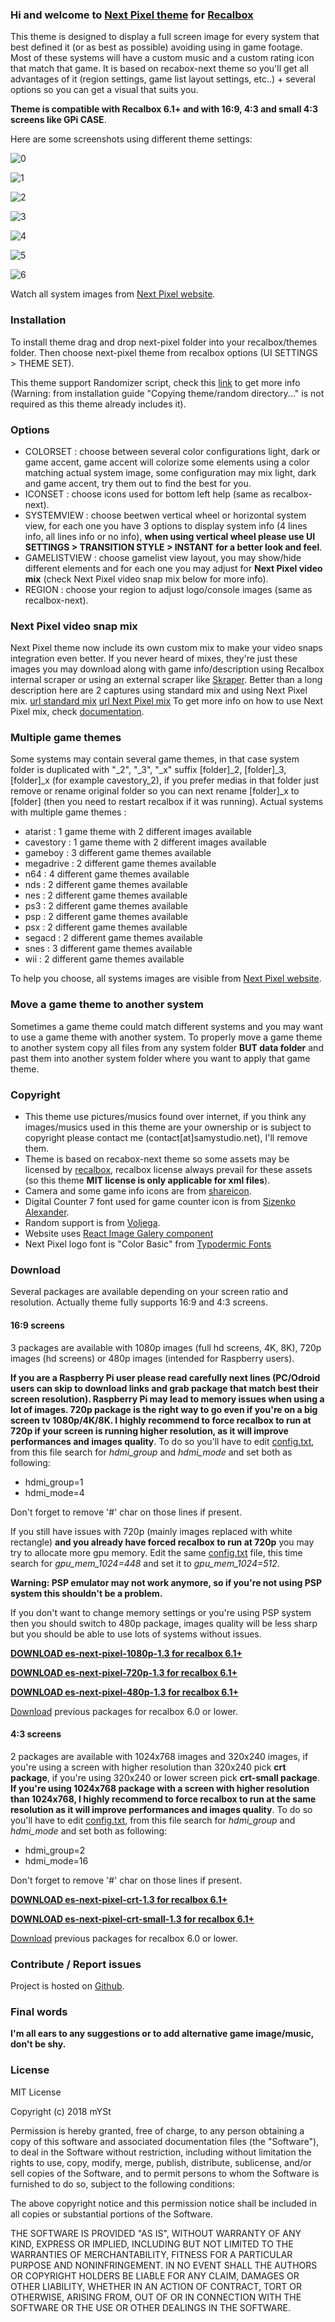 ### Hi and welcome to [Next Pixel theme](https://samystudio.github.io/es-theme-next-pixel/) for [Recalbox](https://www.recalbox.com/)
This theme is designed to display a full screen image for every system that best defined it (or as best as possible) avoiding using in game footage. Most of these systems will have a custom music and a custom rating icon that match that game.
It is based on recabox-next theme so you'll get all advantages of it (region settings, game list layout settings, etc..) + several options so you can get a visual that suits you. 

**Theme is compatible with Recalbox 6.1+ and with 16:9, 4:3 and small 4:3 screens like GPi CASE**.

Here are some screenshots using different theme settings:

![0](https://raw.githubusercontent.com/samystudio/es-next-pixel/master/screenshots/0.png)

![1](https://raw.githubusercontent.com/samystudio/es-next-pixel/master/screenshots/1.png)

![2](https://raw.githubusercontent.com/samystudio/es-next-pixel/master/screenshots/2.png)

![3](https://raw.githubusercontent.com/samystudio/es-next-pixel/master/screenshots/3.png)

![4](https://raw.githubusercontent.com/samystudio/es-next-pixel/master/screenshots/4.png)

![5](https://raw.githubusercontent.com/samystudio/es-next-pixel/master/screenshots/5.png)

![6](https://raw.githubusercontent.com/samystudio/es-next-pixel/master/screenshots/6.png)

Watch all system images from [Next Pixel website](https://samystudio.github.io/es-theme-next-pixel/).


### Installation
To install theme drag and drop next-pixel folder into your recalbox/themes folder. Then choose next-pixel theme from recalbox options (UI SETTINGS > THEME SET).

This theme support Randomizer script, check this [link](https://github.com/Voljega/scripts4recalbox/tree/master/Randomizer) to get more info (Warning: from installation guide "Copying theme/random directory..." is not required as this theme already includes it). 


### Options
- COLORSET 	: choose between several color configurations light, dark or game accent, game accent will colorize some elements using a color matching actual system image, some configuration may mix light, dark and game accent, try them out to find the best for you.
- ICONSET 	: choose icons used for bottom left help (same as recalbox-next).
- SYSTEMVIEW 	: choose beetwen vertical wheel or horizontal system view, for each one you have 3 options to display system info (4 lines info, all lines info or no info), **when using vertical wheel please use UI SETTINGS > TRANSITION STYLE > INSTANT for a better look and feel**.
- GAMELISTVIEW	: choose gamelist view layout, you may show/hide different elements and for each one you may adjust for **Next Pixel video mix** (check Next Pixel video snap mix below for more info).
- REGION		: choose your region to adjust logo/console images (same as recalbox-next).


### Next Pixel video snap mix
Next Pixel theme now include its own custom mix to make your video snaps integration even better. If you never heard of mixes, they're just these images you may download along with game info/description using Recalbox internal scraper or using an external scraper like [Skraper](https://www.skraper.net/). Better than a long description here are 2 captures using standard mix and using Next Pixel mix.
[url standard mix]()
[url Next Pixel mix]()
To get more info on how to use Next Pixel mix, check [documentation](https://github.com/SamYStudiO/es-theme-next-pixel/blob/master/data/mix/README.md).


### Multiple game themes
Some systems may contain several game themes, in that case system folder is duplicated with "_2", "_3", "_x" suffix [folder]_2, [folder]_3, [folder]_x (for example cavestory_2), if you prefer medias in that folder just remove or rename original folder so you can next rename [folder]_x to [folder] (then you need to restart recalbox if it was running).
Actual systems with multiple game themes :
- atarist : 1 game theme with 2 different images available
- cavestory : 1 game theme with 2 different images available
- gameboy : 3 different game themes available
- megadrive : 2 different game themes available
- n64 : 4 different game themes available
- nds : 2 different game themes available
- nes : 2 different game themes available
- ps3 : 2 different game themes available
- psp : 2 different game themes available
- psx : 2 different game themes available
- segacd : 2 different game themes available
- snes : 3 different game themes available
- wii : 2 different game themes available

To help you choose, all systems images are visible from [Next Pixel website](https://samystudio.github.io/es-theme-next-pixel/).



### Move a game theme to another system
Sometimes a game theme could match different systems and you may want to use a game theme with another system. To properly move a game theme to another system copy all files from any system folder **BUT data folder** and past them into another system folder where you want to apply that game theme.


### Copyright
- This theme use pictures/musics found over internet, if you think any images/musics used in this theme are your ownership or is subject to copyright please contact me (contact[at]samystudio.net), I'll remove them.
- Theme is based on recabox-next theme so some assets may be licensed by [recalbox](https://gitlab.com/recalbox/recalbox-themes), recalbox license always prevail for these assets (so this theme **MIT license is only applicable for xml files**).
- Camera and some game info icons are from [shareicon](https://www.shareicon.net).
- Digital Counter 7 font used for game counter icon is from [Sizenko Alexander](http://www.styleseven.com).
- Random support is from [Voljega](https://github.com/Voljega/scripts4recalbox).
- Website uses [React Image Galery component](http://www.linxtion.com/demo/react-image-gallery/)
- Next Pixel logo font is "Color Basic" from [Typodermic Fonts](http://typodermicfonts.com/)


### Download
Several packages are available depending on your screen ratio and resolution. Actually theme fully supports 16:9 and 4:3 screens.

#### 16:9 screens
3 packages are available with 1080p images (full hd screens, 4K, 8K), 720p images (hd screens) or 480p images (intended for Raspberry users).

**If you are a Raspberry Pi user please read carefully next lines (PC/Odroid users can skip to download links and grab package that match best their screen resolution).
Raspberry Pi may lead to memory issues when using a lot of images. 720p package is the right way to go even if you're on a big screen tv 1080p/4K/8K. I highly recommend to force recalbox to run at 720p if your screen is running higher resolution, as it will improve performances and images quality**. To do so you'll have to edit [config.txt](https://github.com/recalbox/recalbox-os/wiki/Edit-the-config.txt-file-(EN)), from this file search for *hdmi_group* and *hdmi_mode* and set both as following:
- hdmi_group=1
- hdmi_mode=4

Don't forget to remove '#' char on those lines if present.

If you still have issues with 720p (mainly images replaced with white rectangle) **and you already have forced recalbox to run at 720p** you may try to allocate more gpu memory. Edit the same [config.txt](https://github.com/recalbox/recalbox-os/wiki/Edit-the-config.txt-file-(EN)) file, this time search for *gpu_mem_1024=448* and set it to *gpu_mem_1024=512*.

**Warning: PSP emulator may not work anymore, so if you're not using PSP system this shouldn't be a problem.**

If you don't want to change memory settings or you're using PSP system then you should switch to 480p package, images quality will be less sharp but you should be able to use lots of systems without issues.

**[DOWNLOAD es-next-pixel-1080p-1.3 for recalbox 6.1+](https://github.com/SamYStudiO/es-theme-next-pixel/releases/download/v1.3/es-theme-next-pixel-1080p.zip)**

**[DOWNLOAD es-next-pixel-720p-1.3 for recalbox 6.1+](https://github.com/SamYStudiO/es-theme-next-pixel/releases/download/v1.3/es-theme-next-pixel-720p.zip)**

**[DOWNLOAD es-next-pixel-480p-1.3 for recalbox 6.1+](https://github.com/SamYStudiO/es-theme-next-pixel/releases/download/v1.3/es-theme-next-pixel-480p.zip)**

[Download](https://github.com/SamYStudiO/es-theme-next-pixel/releases/tag/v1.0) previous packages for recalbox 6.0 or lower.

#### 4:3 screens
2 packages are available with 1024x768 images and 320x240 images, if you're using a screen with higher resolution than 320x240 pick **crt package**, if you're using 320x240 or lower screen pick **crt-small package**. **If you're using 1024x768 package with a screen with higher resolution than 1024x768, I highly recommend to force recalbox to run at the same resolution as it will improve performances and images quality**. To do so you'll have to edit [config.txt](https://github.com/recalbox/recalbox-os/wiki/Edit-the-config.txt-file-(EN)), from this file search for *hdmi_group* and *hdmi_mode* and set both as following:
- hdmi_group=2
- hdmi_mode=16

Don't forget to remove '#' char on those lines if present.

**[DOWNLOAD es-next-pixel-crt-1.3 for recalbox 6.1+](https://github.com/SamYStudiO/es-theme-next-pixel/releases/download/v1.3/es-theme-next-pixel-crt.zip)**

**[DOWNLOAD es-next-pixel-crt-small-1.3 for recalbox 6.1+](https://github.com/SamYStudiO/es-theme-next-pixel/releases/download/v1.3/es-theme-next-pixel-crt-small.zip)**

[Download](https://github.com/SamYStudiO/es-theme-next-pixel/releases/tag/v1.0) previous packages for recalbox 6.0 or lower.


### Contribute / Report issues
Project is hosted on [Github](https://github.com/SamYStudiO/es-theme-next-pixel).
 

### Final words
**I'm all ears to any suggestions or to add alternative game image/music, don't be shy.**


### License
MIT License

Copyright (c) 2018 mYSt

Permission is hereby granted, free of charge, to any person obtaining a copy
of this software and associated documentation files (the "Software"), to deal
in the Software without restriction, including without limitation the rights
to use, copy, modify, merge, publish, distribute, sublicense, and/or sell
copies of the Software, and to permit persons to whom the Software is
furnished to do so, subject to the following conditions:

The above copyright notice and this permission notice shall be included in all
copies or substantial portions of the Software.

THE SOFTWARE IS PROVIDED "AS IS", WITHOUT WARRANTY OF ANY KIND, EXPRESS OR
IMPLIED, INCLUDING BUT NOT LIMITED TO THE WARRANTIES OF MERCHANTABILITY,
FITNESS FOR A PARTICULAR PURPOSE AND NONINFRINGEMENT. IN NO EVENT SHALL THE
AUTHORS OR COPYRIGHT HOLDERS BE LIABLE FOR ANY CLAIM, DAMAGES OR OTHER
LIABILITY, WHETHER IN AN ACTION OF CONTRACT, TORT OR OTHERWISE, ARISING FROM,
OUT OF OR IN CONNECTION WITH THE SOFTWARE OR THE USE OR OTHER DEALINGS IN THE
SOFTWARE.


